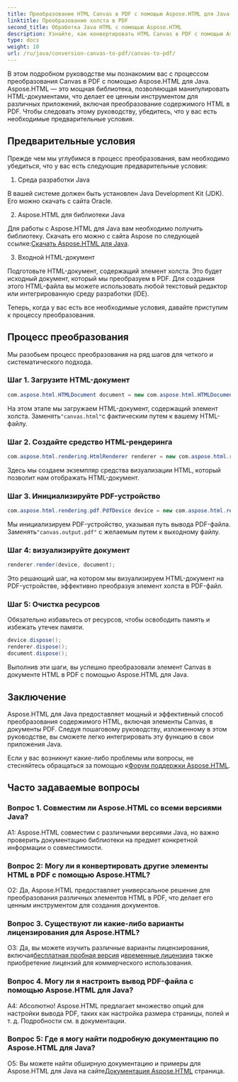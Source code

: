 ```yaml
---
title: Преобразование HTML Canvas в PDF с помощью Aspose.HTML для Java
linktitle: Преобразование холста в PDF
second_title: Обработка Java HTML с помощью Aspose.HTML
description: Узнайте, как конвертировать HTML Canvas в PDF с помощью Aspose.HTML для Java, в этом пошаговом руководстве.
type: docs
weight: 10
url: /ru/java/conversion-canvas-to-pdf/canvas-to-pdf/
---
```

В этом подробном руководстве мы познакомим вас с процессом преобразования Canvas в PDF с помощью Aspose.HTML для Java. Aspose.HTML — это мощная библиотека, позволяющая манипулировать HTML-документами, что делает ее ценным инструментом для различных приложений, включая преобразование содержимого HTML в PDF. Чтобы следовать этому руководству, убедитесь, что у вас есть необходимые предварительные условия.

## Предварительные условия

Прежде чем мы углубимся в процесс преобразования, вам необходимо убедиться, что у вас есть следующие предварительные условия:

1. Среда разработки Java

В вашей системе должен быть установлен Java Development Kit (JDK). Его можно скачать с сайта Oracle.

2. Aspose.HTML для библиотеки Java

 Для работы с Aspose.HTML для Java вам необходимо получить библиотеку. Скачать его можно с сайта Aspose по следующей ссылке:[Скачать Aspose.HTML для Java](https://releases.aspose.com/html/java/).

3. Входной HTML-документ

Подготовьте HTML-документ, содержащий элемент холста. Это будет исходный документ, который мы преобразуем в PDF. Для создания этого HTML-файла вы можете использовать любой текстовый редактор или интегрированную среду разработки (IDE).

Теперь, когда у вас есть все необходимые условия, давайте приступим к процессу преобразования.

## Процесс преобразования

Мы разобьем процесс преобразования на ряд шагов для четкого и систематического подхода.

### Шаг 1. Загрузите HTML-документ

```java
com.aspose.html.HTMLDocument document = new com.aspose.html.HTMLDocument(Resources.input("canvas.html"));
```

 На этом этапе мы загружаем HTML-документ, содержащий элемент холста. Заменять`"canvas.html"`с фактическим путем к вашему HTML-файлу.

### Шаг 2. Создайте средство HTML-рендеринга

```java
com.aspose.html.rendering.HtmlRenderer renderer = new com.aspose.html.rendering.HtmlRenderer();
```

Здесь мы создаем экземпляр средства визуализации HTML, который позволит нам отображать HTML-документ.

### Шаг 3. Инициализируйте PDF-устройство

```java
com.aspose.html.rendering.pdf.PdfDevice device = new com.aspose.html.rendering.pdf.PdfDevice(Resources.output("canvas.output.pdf"));
```

 Мы инициализируем PDF-устройство, указывая путь вывода PDF-файла. Заменять`"canvas.output.pdf"` с желаемым путем к выходному файлу.

### Шаг 4: визуализируйте документ

```java
renderer.render(device, document);
```

Это решающий шаг, на котором мы визуализируем HTML-документ на PDF-устройстве, эффективно преобразуя элемент холста в PDF-файл.

### Шаг 5: Очистка ресурсов

Обязательно избавьтесь от ресурсов, чтобы освободить память и избежать утечек памяти.

```java
device.dispose();
renderer.dispose();
document.dispose();
```

Выполнив эти шаги, вы успешно преобразовали элемент Canvas в документе HTML в PDF с помощью Aspose.HTML для Java.

## Заключение

Aspose.HTML для Java предоставляет мощный и эффективный способ преобразования содержимого HTML, включая элементы Canvas, в документы PDF. Следуя пошаговому руководству, изложенному в этом руководстве, вы сможете легко интегрировать эту функцию в свои приложения Java.

 Если у вас возникнут какие-либо проблемы или вопросы, не стесняйтесь обращаться за помощью к[Форум поддержки Aspose.HTML](https://forum.aspose.com/).

## Часто задаваемые вопросы

### Вопрос 1. Совместим ли Aspose.HTML со всеми версиями Java?

A1: Aspose.HTML совместим с различными версиями Java, но важно проверить документацию библиотеки на предмет конкретной информации о совместимости.

### Вопрос 2: Могу ли я конвертировать другие элементы HTML в PDF с помощью Aspose.HTML?

О2: Да, Aspose.HTML предоставляет универсальное решение для преобразования различных элементов HTML в PDF, что делает его ценным инструментом для создания документов.

### Вопрос 3. Существуют ли какие-либо варианты лицензирования для Aspose.HTML?

 О3: Да, вы можете изучить различные варианты лицензирования, включая[бесплатная пробная версия](https://releases.aspose.com/) и[временные лицензии](https://purchase.aspose.com/temporary-license/)а также приобретение лицензий для коммерческого использования.

### Вопрос 4. Могу ли я настроить вывод PDF-файла с помощью Aspose.HTML для Java?

А4: Абсолютно! Aspose.HTML предлагает множество опций для настройки вывода PDF, таких как настройка размера страницы, полей и т. д. Подробности см. в документации.

### Вопрос 5: Где я могу найти подробную документацию по Aspose.HTML для Java?

 О5: Вы можете найти обширную документацию и примеры для Aspose.HTML для Java на сайте[Документация Aspose.HTML](https://reference.aspose.com/html/java/) страница.